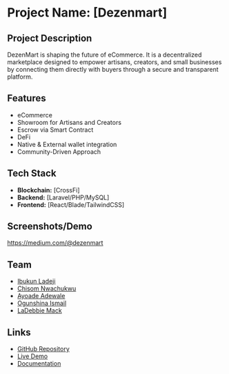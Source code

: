 
# Project Name: [Dezenmart]

## Project Description
DezenMart is shaping the future of eCommerce. It is a decentralized marketplace designed to empower artisans, creators, and small businesses by connecting them directly with buyers through a secure and transparent platform.

## Features
- eCommerce
- Showroom for Artisans and Creators
- Escrow via Smart Contract
- DeFi
- Native & External wallet integration
- Community-Driven Approach

## Tech Stack
- **Blockchain:** [CrossFi]
- **Backend:** [Laravel/PHP/MySQL]
- **Frontend:** [React/Blade/TailwindCSS]

## Screenshots/Demo
https://medium.com/@dezenmart

## Team
- [Ibukun Ladeji](https://www.linkedin.com/in/ibukun-ladeji-6228209b)
- [Chisom Nwachukwu](https://chisomsamson.me)
- [Ayoade Adewale](https://www.linkedin.com/in/ayoade-adewale-a7b494246/)
- [Ogunshina Ismail](https://github.com/ogunshinaismail)
- [LaDebbie Mack](https://www.linkedin.com/in/latunjidebbie/)

## Links
- [GitHub Repository](https://github.com/cnsair/dezenmart)
- [Live Demo](#)
- [Documentation](#)
